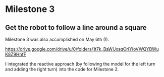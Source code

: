 # Milestone 3
## Get the robot to follow a line around a square

Milestone 3 was also accomplished on May 6th (!). <br/>

https://drive.google.com/drive/u/0/folders/1t7k_BaWUxsqOriYIoVWQYBWuK8Z9HhfF <br/>

I integrated the reactive approach (by following the model for the left turn and adding the right turn) into the code for Milestone 2. <br/>
